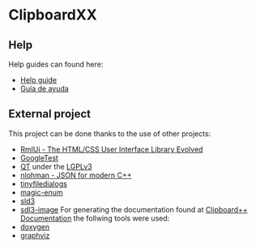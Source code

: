 # ClipboardXX
## Help
Help guides can found here:
  - [Help guide](https://github.com/Mister-Mario/ClipboardXX/blob/main/help-guides/help-en_US.md)
  - [Guía de ayuda](https://github.com/Mister-Mario/ClipboardXX/blob/main/help-guides/help-es_ES.md)
## External project
This project can be done thanks to the use of other projects:
  - [RmlUi - The HTML/CSS User Interface Library Evolved](https://github.com/mikke89/RmlUi)
  - [GoogleTest](https://github.com/google/googletest)
  - [QT](https://www.qt.io/) under the [LGPLv3](https://www.gnu.org/licenses/lgpl-3.0.html)
  - [nlohman - JSON for modern C++](https://github.com/nlohmann/json?tab=MIT-1-ov-file)
  - [tinyfiledialogs](https://sourceforge.net/projects/tinyfiledialogs/)
  - [magic-enum](https://github.com/Neargye/magic_enum)
  - [sld3](https://www.libsdl.org/index.php)
  - [sdl3-image](https://github.com/libsdl-org/SDL_image)
For generating the documentation found at [Clipboard++ Documentation](https://mister-mario.github.io/ClipboardXX/index.html) the follwing tools were used:
  - [doxygen](https://www.doxygen.nl/index.html)
  - [graphviz](https://graphviz.org/)
